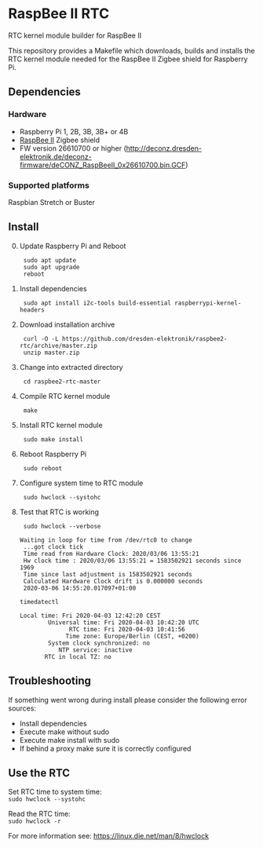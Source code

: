 # RaspBee II RTC
RTC kernel module builder for RaspBee II

This repository provides a Makefile which downloads, builds and installs the RTC kernel module needed for the RaspBee II Zigbee shield for Raspberry Pi.

## Dependencies
### Hardware
* Raspberry Pi 1, 2B, 3B, 3B+ or 4B
* [RaspBee II](https://phoscon.de/raspbee2) Zigbee shield
* FW version 26610700 or higher (http://deconz.dresden-elektronik.de/deconz-firmware/deCONZ_RaspBeeII_0x26610700.bin.GCF)

### Supported platforms
Raspbian Stretch or Buster

## Install

0. Update Raspberry Pi and Reboot
        
        sudo apt update
        sudo apt upgrade
        reboot

1. Install dependencies

        sudo apt install i2c-tools build-essential raspberrypi-kernel-headers

2. Download installation archive

        curl -O -L https://github.com/dresden-elektronik/raspbee2-rtc/archive/master.zip
        unzip master.zip

3. Change into extracted directory

        cd raspbee2-rtc-master

4. Compile RTC kernel module

        make

5. Install RTC kernel module

        sudo make install

6. Reboot Raspberry Pi

        sudo reboot

7. Configure system time to RTC module

        sudo hwclock --systohc

8. Test that RTC is working

        sudo hwclock --verbose


    <pre><code>Waiting in loop for time from /dev/rtc0 to change
    ...got clock tick
    Time read from Hardware Clock: 2020/03/06 13:55:21
    Hw clock time : 2020/03/06 13:55:21 = 1583502921 seconds since 1969
    Time since last adjustment is 1583502921 seconds
    Calculated Hardware Clock drift is 0.000000 seconds
    2020-03-06 14:55:20.017097+01:00</code></pre>
    
       timedatectl
       
    <pre><code>Local time: Fri 2020-04-03 12:42:20 CEST
           Universal time: Fri 2020-04-03 10:42:20 UTC
                 RTC time: Fri 2020-04-03 10:41:56
                Time zone: Europe/Berlin (CEST, +0200)
           System clock synchronized: no
              NTP service: inactive
          RTC in local TZ: no</code></pre>
          
## Troubleshooting
If something went wrong during install please consider the following error sources:

- Install dependencies
- Execute make without sudo
- Execute make install with sudo
- If behind a proxy make sure it is correctly configured
 
 ## Use the RTC
 Set RTC time to system time:
 \
   <code>sudo hwclock --systohc</code>

 Read the RTC time:
 \
   <code>sudo hwclock -r</code>


 For more information see: https://linux.die.net/man/8/hwclock
